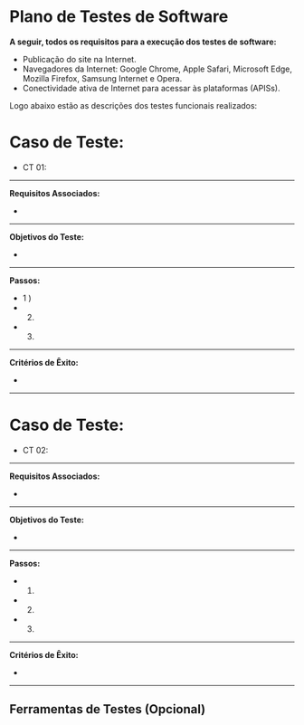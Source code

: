 # Plano de Testes de Software

**A seguir, todos os requisitos para a execução dos testes de software:**

- Publicação do site na Internet.
- Navegadores da Internet:  Google Chrome, Apple Safari, Microsoft Edge, Mozilla Firefox, Samsung Internet e Opera.
- Conectividade ativa de Internet para acessar às plataformas (APISs).

Logo abaixo estão as descrições dos testes funcionais realizados:

# Caso de Teste:

- CT 01:


______________________________________________________________________________________________
**Requisitos Associados:**

- 

______________________________________________________________________________________________
**Objetivos do Teste:**

- 

______________________________________________________________________________________________
**Passos:**

- 1 )
- 2)
- 3)


______________________________________________________________________________________________
**Critérios de Êxito:**

- 


______________________________________________________________________________________________

# Caso de Teste:

- CT 02:


______________________________________________________________________________________________
**Requisitos Associados:**

- 

______________________________________________________________________________________________
**Objetivos do Teste:**

- 

______________________________________________________________________________________________
**Passos:**

- 1)
- 2)
- 3) 


______________________________________________________________________________________________
**Critérios de Êxito:**

- 


______________________________________________________________________________________________





 
## Ferramentas de Testes (Opcional)


